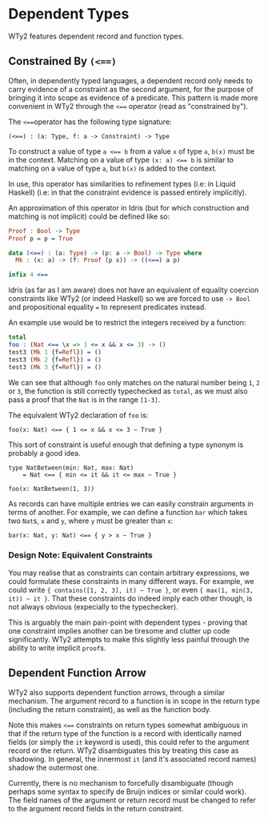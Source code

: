 # Dependent Types

WTy2 features dependent record and function types.

## Constrained By `(<==)`

Often, in dependently typed languages, a dependent record only needs to carry evidence of a constraint as the second argument, for the purpose of bringing it into scope as evidence of a predicate. This pattern is made more convenient in WTy2 through the `<==` operator (read as "constrained by").

The `<==`operator has the following type signature:

```WTy2
(<==) : (a: Type, f: a -> Constraint) -> Type
```

To construct a value of type `a <== b` from a value `x` of type `a`, `b(x)` must be in the context. Matching on a value of type `(x: a) <== b` is similar to matching on a value of type `a`, but `b(x)` is added to the context.

In use, this operator has similarities to refinement types (i.e: in Liquid Haskell) (i.e: in that the constraint evidence is passed entirely implicitly).

An approximation of this operator in Idris (but for which construction and matching is not implicit) could be defined like so:

```idris
Proof : Bool -> Type
Proof p = p = True

data (<==) : (a: Type) -> (p: a -> Bool) -> Type where
  Mk : (x: a) -> (f: Proof (p x)) -> ((<==) a p)

infix 4 <==
```

Idris (as far as I am aware) does not have an equivalent of equality coercion constraints like WTy2 (or indeed Haskell) so we are forced to use `-> Bool` and propositional equality `=` to represent predicates instead.

An example use would be to restrict the integers received by a function:

```idris
total
foo : (Nat <== \x => 1 <= x && x <= 3) -> ()
test3 (Mk 1 {f=Refl}) = ()
test3 (Mk 2 {f=Refl}) = ()
test3 (Mk 3 {f=Refl}) = ()
```

We can see that although `foo` only matches on the natural number being `1`, `2` or `3`, the function is still correctly typechecked as `total`, as we must also pass a proof that the `Nat` is in the range `[1-3]`.

The equivalent WTy2 declaration of `foo` is:

```WTy2
foo(x: Nat) <== { 1 <= x && x <= 3 ~ True }
```

This sort of constraint is useful enough that defining a type synonym is probably a good idea.

```
type NatBetween(min: Nat, max: Nat)
    = Nat <== { min <= it && it <= max ~ True }

foo(x: NatBetween(1, 3))
```

As records can have multiple entries we can easily constrain arguments in terms of another. For example, we can define a function `bar` which takes two `Nat`s, `x` and `y`, where `y` must be greater than `x`:

```
bar(x: Nat, y: Nat) <== { y > x ~ True }
```

### Design Note: Equivalent Constraints

You may realise that as constraints can contain arbitrary expressions, we could formulate these constraints in many different ways. For example, we could write `{ contains([1, 2, 3], it) ~ True }`, or even `{ max(1, min(3, it)) ~ it }`. That these constraints do indeed imply each other though, is not always obvious (expecially to the typechecker).

This is arguably the main pain-point with dependent types - proving that one constraint implies another can be tiresome and clutter up code significantly. WTy2 attempts to make this slightly less painful through the ability to write implicit `proof`s.

## Dependent Function Arrow

WTy2 also supports dependent function arrows, through a similar mechanism. The argument record to a function is in scope in the return type (including the return constraint), as well as the function body.

Note this makes `<==` constraints on return types somewhat ambiguous in that if the return type of the function is a record with identically named fields (or simply the `it` keyword is used), this could refer to the argument record or the return. WTy2 disambiguates this by treating this case as shadowing. In general, the innermost `it` (and it's associated record names) shadow the outermost one.

Currently, there is no mechanism to forcefully disambiguate (though perhaps some syntax to specify de Bruijn indices or similar could work). The field names of the argument or return record must be changed to refer to the argument record fields in the return constraint.
